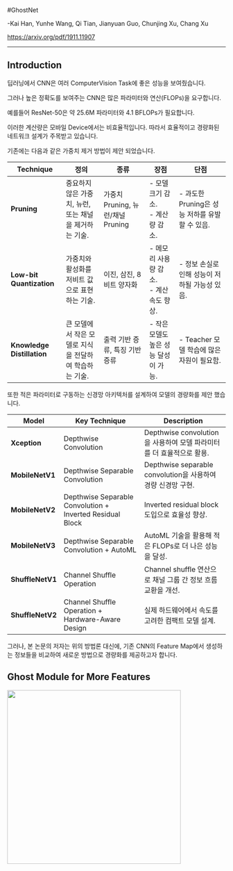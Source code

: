 #GhostNet

-Kai Han, Yunhe Wang, Qi Tian, Jianyuan Guo, Chunjing Xu, Chang Xu

https://arxiv.org/pdf/1911.11907
___

## Introduction

딥러닝에서 CNN은 여러 ComputerVision Task에 좋은 성능을 보여줬습니다.

그러나 높은 정확도를 보여주는 CNN은 많은 파라미터와 연산(FLOPs)을 요구합니다.

예를들어 ResNet-50은 약 25.6M 파라미터와 4.1 BFLOPs가 필요합니다.

이러한 계산량은 모바일 Device에서는 비효율적입니다. 따라서 효율적이고 경량화된 네트워크 설계가 주목받고 있습니다.

기존에는 다음과 같은 가중치 제거 방법이 제안 되었습니다.

| **Technique**         | **정의**                                                    | **종류**                                 | **장점**                                             | **단점**                                         |
|------------------------|------------------------------------------------------------|------------------------------------------|-----------------------------------------------------|------------------------------------------------|
| **Pruning**            | 중요하지 않은 가중치, 뉴런, 또는 채널을 제거하는 기술.       | 가중치 Pruning, 뉴런/채널 Pruning         | - 모델 크기 감소.<br>- 계산량 감소.                  | - 과도한 Pruning은 성능 저하를 유발할 수 있음.  |
| **Low-bit Quantization** | 가중치와 활성화를 저비트 값으로 표현하는 기술.               | 이진, 삼진, 8비트 양자화                  | - 메모리 사용량 감소.<br>- 계산 속도 향상.             | - 정보 손실로 인해 성능이 저하될 가능성 있음.   |
| **Knowledge Distillation** | 큰 모델에서 작은 모델로 지식을 전달하여 학습하는 기술.        | 출력 기반 증류, 특징 기반 증류             | - 작은 모델도 높은 성능 달성이 가능.                | - Teacher 모델 학습에 많은 자원이 필요함.       |



또한 적은 파라미터로 구동하는 신경망 아키텍처를 설계하여 모델의 경량화를 제안 했습니다.

| **Model**             | **Key Technique**                         | **Description**                                                                 |
|-----------------------|-------------------------------------------|---------------------------------------------------------------------------------|
| **Xception**          | Depthwise Convolution                    | Depthwise convolution을 사용하여 모델 파라미터를 더 효율적으로 활용.             |
| **MobileNetV1**       | Depthwise Separable Convolution          | Depthwise separable convolution을 사용하여 경량 신경망 구현.                    |
| **MobileNetV2**       | Depthwise Separable Convolution + Inverted Residual Block | Inverted residual block 도입으로 효율성 향상.                                  |
| **MobileNetV3**       | Depthwise Separable Convolution + AutoML | AutoML 기술을 활용해 적은 FLOPs로 더 나은 성능을 달성.                          |
| **ShuffleNetV1**      | Channel Shuffle Operation                | Channel shuffle 연산으로 채널 그룹 간 정보 흐름 교환을 개선.                    |
| **ShuffleNetV2**      | Channel Shuffle Operation + Hardware-Aware Design | 실제 하드웨어에서 속도를 고려한 컴팩트 모델 설계.                             |

그러나, 본 논문의 저자는 위의 방법론 대신에, 기존 CNN의 Feature Map에서 생성하는 정보들을 비교하여 새로운 방법으로 경량화를 제공하고자 합니다.


## Ghost Module for More Features

<img src="https://github.com/user-attachments/assets/594f54f0-b35a-4fa7-8f0c-124bcaab7c62" width=400>
